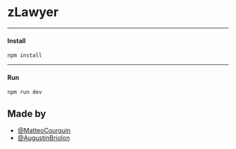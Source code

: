 # zLawyer

---

#### Install
`npm install`

---

#### Run
`npm run dev`

## Made by

- [@MatteoCourquin](https://github.com/MatteoCourquin)
- [@AugustinBriolon](https://github.com/AugustinBriolon)
